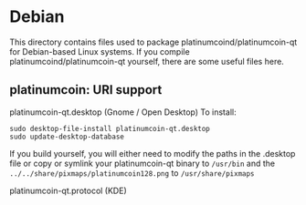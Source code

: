 
Debian
====================
This directory contains files used to package platinumcoind/platinumcoin-qt
for Debian-based Linux systems. If you compile platinumcoind/platinumcoin-qt yourself, there are some useful files here.

## platinumcoin: URI support ##


platinumcoin-qt.desktop  (Gnome / Open Desktop)
To install:

	sudo desktop-file-install platinumcoin-qt.desktop
	sudo update-desktop-database

If you build yourself, you will either need to modify the paths in
the .desktop file or copy or symlink your platinumcoin-qt binary to `/usr/bin`
and the `../../share/pixmaps/platinumcoin128.png` to `/usr/share/pixmaps`

platinumcoin-qt.protocol (KDE)

